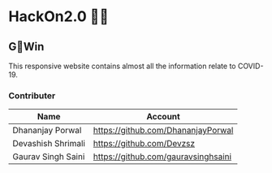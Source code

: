 # HackOn2.0 👨‍💻

## G🦠Win
This responsive website contains almost all the information relate to COVID-19.

### Contributer
|Name|Account|
|-|-|
|Dhananjay Porwal | https://github.com/DhananjayPorwal|
|Devashish Shrimali|https://github.com/Devzsz|
|Gaurav Singh Saini|https://github.com/gauravsinghsaini|
